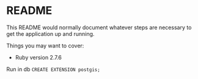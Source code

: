 # README

This README would normally document whatever steps are necessary to get the
application up and running.

Things you may want to cover:

* Ruby version 2.7.6

Run in db
`CREATE EXTENSION postgis;`